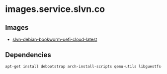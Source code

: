 # images.service.slvn.co

## Images

- [slvn-debian-bookworm-uefi-cloud-latest](https://f001.backblazeb2.com/file/images-service-slvn-co/images/slvn-debian-bookworm-uefi-cloud-latest.img)

## Dependencies

```bash
apt-get install debootstrap arch-install-scripts qemu-utils libguestfs-tools
```
